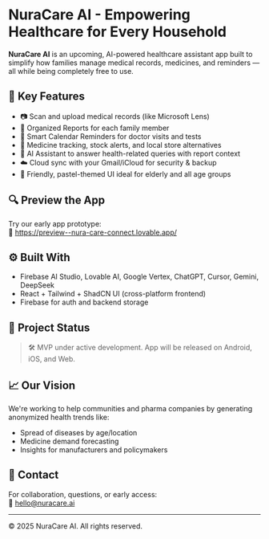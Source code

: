 # NuraCare AI - Empowering Healthcare for Every Household

**NuraCare AI** is an upcoming, AI-powered healthcare assistant app built to simplify how families manage medical records, medicines, and reminders — all while being completely free to use.

## 🌟 Key Features

- 📷 Scan and upload medical records (like Microsoft Lens)
- 📁 Organized Reports for each family member
- 📅 Smart Calendar Reminders for doctor visits and tests
- 💊 Medicine tracking, stock alerts, and local store alternatives
- 🤖 AI Assistant to answer health-related queries with report context
- ☁️ Cloud sync with your Gmail/iCloud for security & backup
- 👵 Friendly, pastel-themed UI ideal for elderly and all age groups

## 🔍 Preview the App

Try our early app prototype:  
🔗 [ https://preview--nura-care-connect.lovable.app/ ](https://preview--nura-care-connect.lovable.app/)

## ⚙️ Built With

- Firebase AI Studio, Lovable AI, Google Vertex, ChatGPT, Cursor, Gemini, DeepSeek
- React + Tailwind + ShadCN UI (cross-platform frontend)
- Firebase for auth and backend storage

## 📍 Project Status

> 🛠 MVP under active development. App will be released on Android, iOS, and Web.

## 📈 Our Vision

We're working to help communities and pharma companies by generating anonymized health trends like:
- Spread of diseases by age/location
- Medicine demand forecasting
- Insights for manufacturers and policymakers

## 💬 Contact

For collaboration, questions, or early access:  
📧 hello@nuracare.ai

---

© 2025 NuraCare AI. All rights reserved.
